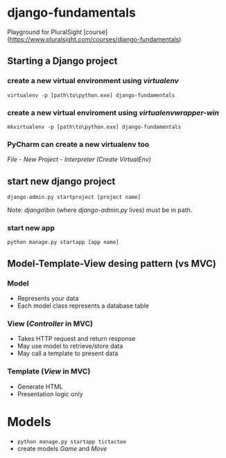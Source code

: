 # django-fundamentals

Playground for PluralSight [course] (https://www.pluralsight.com/courses/django-fundamentals)

## Starting a Django project

### create a new virtual environment using *virtualenv* 
`virtualenv -p [path\to\python.exe] django-fundamentals`

### create a new virtual enviroment using *virtualenvwrapper-win* 
`mkvirtualenv -p [path\to\python.exe] django-fundamentals`

### PyCharm can create a new virtualenv too
*File - New Project - Interpreter (Create VirtualEnv)*

## start new django project
`django-admin.py startproject [project name]`

Note: *django\bin* (where *django-admin.py* lives) must be in path.

### start new app
`python manage.py startapp [app name]`

## Model-Template-View desing pattern (vs MVC)

### Model
- Represents your data
- Each model class represents a database table

### View (*Controller* in MVC)
- Takes HTTP request and return response
- May use model to retrieve/store data
- May call a template to present data

### Template (*View* in MVC)
- Generate HTML
- Presentation logic only

# Models

- `python manage.py startapp tictactoe`
- create models *Game* and *Move*

